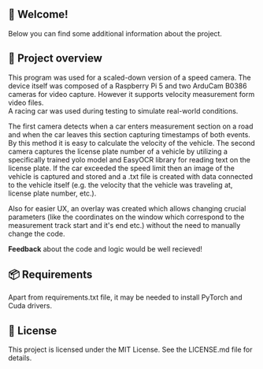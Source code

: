 ## 👋 Welcome!
Below you can find some additional information about the project.
<br>
## 🔎 **Project overview**
This program was used for a scaled-down version of a speed camera.
The device itself was composed of a Raspberry Pi 5 and two ArduCam B0386 cameras for video capture.
However it supports velocity measurement form video files. <br>
A racing car was used during testing to simulate real-world conditions.

The first camera detects when a car enters measurement section on a road and when the car leaves this section capturing timestamps of both events. By this method it is easy to calculate the velocity of the vehicle.
The second camera captures the license plate number of a vehicle by utilizing a specifically trained yolo model and EasyOCR library for reading text on the license plate. 
If the car exceeded the speed limit then an image of the vehicle is captured and stored and a .txt file is created with data connected to the vehicle itself (e.g. the velocity that the vehicle was traveling at, license plate number, etc.). 

Also for easier UX, an overlay was created which allows changing crucial parameters (like the coordinates on the window which correspond to the measurement track start and it's end etc.) without the need to manually change the code.

**Feedback** about the code and logic would be well recieved!

## 📦 **Requirements**
Apart from requirements.txt file, it may be needed to install PyTorch and Cuda drivers.  

## 📄 **License**
This project is licensed under the MIT License. See the LICENSE.md file for details.
